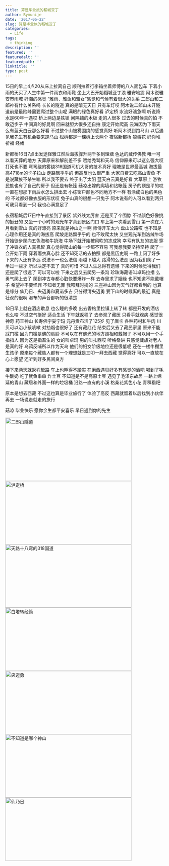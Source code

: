 ```yaml
---
title: 算是毕业旅的稻城亚丁
author: Bymunije
date: '2017-06-22'
slug: 算是毕业旅的稻城亚丁
categories:
  - Life
tags:
  - thinking
description: ''
featured: ''
featuredalt: ''
featuredpath: ''
linktitle: ''
type: post
---
```

15日的早上4点20从床上拉离自己  顺利拉着行李箱坐着师傅的八人面包车  下着小雨的天买了人生中第一件雨衣和雨鞋  坐上大巴开始稻城亚丁浪   雅安地震 阿木说雅安市雨城  好潮的感觉  “雅雨、雅鱼和雅女”感觉和气候有着很大的关系  二郎山和二郎神有什么关系吗 长长的隧道  真的是暗无天日  只有车灯哎  阿木说二郎山未开隧道前是最险峰需要爬过整个山呢  满眼的绿色真好看   泸定桥  水流好湍急啊  听说降水是60年一遇哎  桥上两边是铁锁  间隔铺的木板  走的人很多  过去的时候真的怕  不敢迈步子  中间真的好晃啊  回来就胆大很多还自拍     康定开始爬高  云海因为下雨天么有蓝天白云那么好看  不过整个山被雾围绕的感觉真好  听阿木说到跑马山  以后遇见我先生有机会要来跑马山  松树都是一棵树上长两个  夜宿新都桥   狼毒花 妈你堆祈福  经幡  

  新都桥16日7点出发途径雅江然后海拔骤升两千多到理塘  色达的藏传佛教  唯一可以看天葬的地方  天葬原来和解剖差不多  喂给秃鹫和天鸟  信仰原来可以这么强大哎   打死也不要   弯弯绕的雾绕318国道司机大哥的技术真好   理塘是世界最高城  海拔最高4718m的卡子拉山  走路飘乎乎的  但高反也么很严重  大家自费去吃高山雪鱼  不是说藏族不杀生嘛  所以我不要去 终于出了太阳  蓝天白云真是好看  大草原上  游牧民族也有了自己的房子 但还是有帐篷  菇凉出嫁的爬墙和钻帐篷  房子的顶是平的哎  一直在想那下雨后水怎么排出去    小栋窗户颜色不同地方不一样 有涂成白色的黑色的  不过都好像衣服的形状哎  兔子山真的很想一只兔子  阿木说有的人可以看到两只  可我只看到一只 我也心满意足了

 
  夜宿稻城后17日中午直接到了景区  紫外线太厉害 还是买了个围脖  不过颜色好像挑的挺丑的  又坐一个小时的观光车才真到景区门口 车上第一次看到雪山 第一次在六月看到雪山 真的好漂亮 原来就是神山之一啊 师傅开车太六  盘山公路哎  也不知是心理作用还是真的海拔高 爬坡走路飘乎乎的  也不敢爬太快  又坐观光车到洛绒牛场  开始徒步爬向五色海和牛奶海    牛场下就开始被风吹的冻成狗  幸亏有队友的衣服 穿了冲锋衣的人真机智  真心觉得爬山的每一步都不容易    可我想我要坚持坚持 爬了一会开始下雨 穿着雨衣真心胖 还不知死活的去拍照 都是黑历史啊  一路上问了好多下来的人还有多远 说法不一也么法信 雨越下越大 路滑的么法走  因为我们爬了一半过一些才 所以决定不去了  真的可惜  不过人生总得有遗憾 下来的时候觉得我们还是爬了很远了 可以可以啦 下来之后又去爬另一条沟  珍珠海藏语叫卓玛拉措  么勇气爬上去了 爬到冲古寺都心脏快要爆炸一样  去寺里求了姻缘 也不知道不能戴帽子  希望神不要怪罪 不知者无罪 我叩拜时摘的  三座神山因为天气好都看到的  也算是缘分 仙乃日、央迈勇和夏诺多吉  只分得清央迈勇  要下山的时候离的最近 真是壮观的很啊 瀑布的声音都听的很清楚 

  18日早上就在酒店歇息 也么睡的多晚  出去香格里拉镇上转了转  都是开发的酒店 也么啥 不过空气挺好 适合生活  下午就返程了  去参观了藏医  只看手就观病  感觉很神奇   药王神山  长寿佛宇妥宁玛 元丹贡布活了125岁 见了唐卡 各种药材和牛肉  川贝可以治小孩咳嗽  对抽烟也很好了 还有藏红花  结束后又去了藏民家里  原来不能踩门槛  因为门槛是佛的肩膀 不可以在有佛光的地方照相和戴帽子  不可以用一个手指指人 因为这是指畜生的  女的叫卓玛 男的叫扎西哎  听格桑讲  只感觉藏族对老人是真的好 乌鸦反哺所以作为天鸟 他们的妇女阶级地位还是很低呢 还在一楼牛棚里生孩子 原来每个藏族人都有一个理想就是三叩一拜去西藏 觉得真好 可以一直放在心上愿望  还听到好多民间良方  

  接下来两天就返程赶路   车上也睡得不踏实  在磨西遇见好多有感觉的酒吧 喝到了牦牛酸奶 吃了鱿鱼串串 炸土豆 不知道是不是高原土豆 遇见了毛泽东故居   一路上绵延的青山  藏居和外面一样的垃圾桶   沿路一直有的小溪  格桑花紫色小花  青稞糌粑
  
  原本是想去西藏 不过这也算是毕业旅行了 体验了高反 西藏就留着以后找到小伙伴再去 一场说走就走的旅行 

  菇凉 毕业快乐 愿你余生都平安喜乐 早日遇到你的先生 

 <img src="/blog/2017-06-22-算是毕业旅的稻城亚丁_files/004jtFoXzy7c4EgCxy191.jpg" alt="二郎山隧道" width="400px" height="200px"/>
 
 <img src="/blog/2017-06-22-算是毕业旅的稻城亚丁_files/泸定桥.jpg" alt="泸定桥" width="400px" height="200px"/>
 
 <img src="/blog/2017-06-22-算是毕业旅的稻城亚丁_files/天路十八弯的318国道.png" alt="天路十八弯的318国道" width="400px" height="200px"/>
 
<img src="/blog/2017-06-22-算是毕业旅的稻城亚丁_files/白塔.jpg" alt="白塔转经筒" width="400px" height="200px"/>
 
 <img  src="/blog/2017-06-22-算是毕业旅的稻城亚丁_files/央迈勇.jpg" alt="央迈勇" width="400px" height="200px"/>
 
 <img src="/blog/2017-06-22-算是毕业旅的稻城亚丁_files/不知道是哪个神山.png" alt="不知道是哪个神山" width="400px" height="200px"/>
 
 <img src="/blog/2017-06-22-算是毕业旅的稻城亚丁_files/仙乃日.jpg" alt="仙乃日" width="400px" height="200px"/>